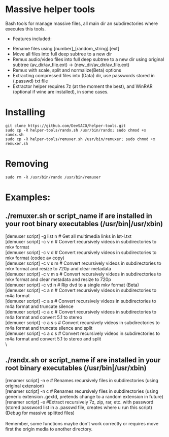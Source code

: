 # Massive helper tools
Bash tools for manage massive files, all main dir an subdirectories where executes this tools.

* Features included:
 - Rename files using [number]_[random_string].[ext]
 - Move all files into full deep subtree to a new dir
 - Remux audio/video files into full deep subtree to a new dir using original subtree
    (av_dir/av_file.ext) -> (new_dir/av_dir/av_file.ext)
 - Remux with scale, split and normalize(Beta) options
 - Extracting compressed files into (Data) dir, use passwords stored in (.passwd) txt file
 - Extractor helper requires 7z (at the moment the best), and WinRAR (optional if wine are installed), in some cases.

# Installing
```
git clone https://github.com/DevSACO/helper-tools.git
sudo cp -R helper-tools/randx.sh /usr/bin/randx; sudo chmod +x randx.sh
sudo cp -R helper-tools/remuxer.sh /usr/bin/remuxer; sudo chmod +x remuxer.sh
```

# Removing
```
sudo rm -R /usr/bin/randx /usr/bin/remuxer
```
# Examples:

## ./remuxer.sh or script_name if are installed in your root binary executables (/usr/bin|/usr/xbin)
[demuxer script] -g list n	# Get all multimedia links in lst-l.txt \
[demuxer script] -c v n		# Convert recursively videos in subdirectories to mkv format \
[demuxer script] -c v d		# Convert recursively videos in subdirectories to mkv format (codec av copy)\
[demuxer script] -c v s m	# Convert recursively videos in subdirectories to mkv format and resize to 720p and clear metadata\
[demuxer script] -c v m s	# Convert recursively videos in subdirectories to mkv format and clear metadata and resize to 720p\
[demuxer script] -c vd n	# Rip dvd to a single mkv format (Beta) \
[demuxer script] -c a n		# Convert recursively videos in subdirectories to m4a format \
[demuxer script] -c a s		# Convert recursively videos in subdirectories to m4a format and truncate silence \
[demuxer script] -c a c		# Convert recursively videos in subdirectories to m4a format and convert 5.1 to stereo \
[demuxer script] -c a s s	# Convert recursively videos in subdirectories to m4a format and truncate silence and split \
[demuxer script] -c a c s	# Convert recursively videos in subdirectories to m4a format and convert 5.1 to stereo and split \
 \
## ./randx.sh or script_name if are installed in your root binary executables (/usr/bin|/usr/xbin)
[renamer script] -n e		# Renames recursively files in subdirectories (using original extension) \
[renamer script] -n c		# Renames recursively files in subdirectories (using generic extension .gextd, pretends change to a random extension in future) \
[renamer script] -e   #Extract recursively 7z, zip, rar, etc. with password (stored password list in a .passwd file, creates where u run this script) (Debug for massive splitted files) \
 \
Remember, some functions maybe don't work correctly or requires move first the origin media to another directory.
